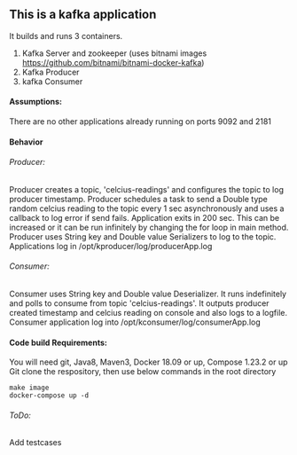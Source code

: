 This is a kafka application
---------------------------
It builds and runs 3 containers.
1. Kafka Server and zookeeper (uses bitnami images https://github.com/bitnami/bitnami-docker-kafka)
2. Kafka Producer
3. kafka Consumer

#### Assumptions:
There are no other applications already running on ports 9092 and 2181

#### Behavior

###### Producer:
Producer creates a topic, 'celcius-readings' and configures the topic to log producer timestamp.
Producer schedules a task to send a Double type random celcius reading to the topic every 1 sec asynchronously
and uses a callback to log error if send fails.
Application exits in 200 sec. This can be increased or it can be run infinitely by changing the for loop in main method.
Producer uses String key and Double value Serializers to log to the topic.
Applications log in /opt/kproducer/log/producerApp.log

###### Consumer:
Consumer uses String key and Double value Deserializer. It runs indefinitely and polls to consume from
topic 'celcius-readings'. It outputs producer created timestamp and celcius reading on console and also logs to a logfile.
Consumer application log into /opt/kconsumer/log/consumerApp.log

#### Code build Requirements:
You will need git, Java8, Maven3, Docker 18.09 or up, Compose 1.23.2 or up
Git clone the respository, then use below commands in the root directory
```
make image
docker-compose up -d
```

###### ToDo:
Add testcases



